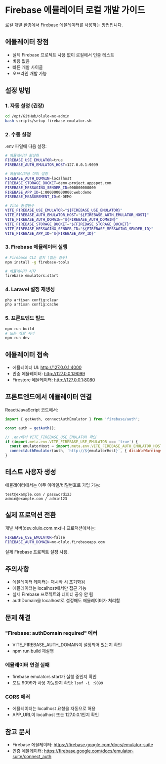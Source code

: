 # Firebase 에뮬레이터 로컬 개발 가이드

로컬 개발 환경에서 Firebase 에뮬레이터를 사용하는 방법입니다.

## 에뮬레이터 장점

- 실제 Firebase 프로젝트 사용 없이 로컬에서 인증 테스트
- 비용 없음
- 빠른 개발 사이클
- 오프라인 개발 가능

## 설정 방법

### 1. 자동 설정 (권장)

```bash
cd /opt/GitHub/olulo-mx-admin
bash scripts/setup-firebase-emulator.sh
```

### 2. 수동 설정

.env 파일에 다음 설정:

```bash
# 에뮬레이터 활성화
FIREBASE_USE_EMULATOR=true
FIREBASE_AUTH_EMULATOR_HOST=127.0.0.1:9099

# 에뮬레이터용 더미 설정
FIREBASE_AUTH_DOMAIN=localhost
FIREBASE_STORAGE_BUCKET=demo-project.appspot.com
FIREBASE_MESSAGING_SENDER_ID=000000000000
FIREBASE_APP_ID=1:000000000000:web:demo
FIREBASE_MEASUREMENT_ID=G-DEMO

# Vite 환경변수
VITE_FIREBASE_USE_EMULATOR="${FIREBASE_USE_EMULATOR}"
VITE_FIREBASE_AUTH_EMULATOR_HOST="${FIREBASE_AUTH_EMULATOR_HOST}"
VITE_FIREBASE_AUTH_DOMAIN="${FIREBASE_AUTH_DOMAIN}"
VITE_FIREBASE_STORAGE_BUCKET="${FIREBASE_STORAGE_BUCKET}"
VITE_FIREBASE_MESSAGING_SENDER_ID="${FIREBASE_MESSAGING_SENDER_ID}"
VITE_FIREBASE_APP_ID="${FIREBASE_APP_ID}"
```

### 3. Firebase 에뮬레이터 실행

```bash
# Firebase CLI 설치 (없는 경우)
npm install -g firebase-tools

# 에뮬레이터 시작
firebase emulators:start
```

### 4. Laravel 설정 재생성

```bash
php artisan config:clear
php artisan config:cache
```

### 5. 프론트엔드 빌드

```bash
npm run build
# 또는 개발 서버
npm run dev
```

## 에뮬레이터 접속

- 에뮬레이터 UI: http://127.0.0.1:4000
- 인증 에뮬레이터: http://127.0.0.1:9099
- Firestore 에뮬레이터: http://127.0.0.1:8080

## 프론트엔드에서 에뮬레이터 연결

React/JavaScript 코드에서:

```javascript
import { getAuth, connectAuthEmulator } from 'firebase/auth';

const auth = getAuth();

// .env에서 VITE_FIREBASE_USE_EMULATOR 확인
if (import.meta.env.VITE_FIREBASE_USE_EMULATOR === 'true') {
  const emulatorHost = import.meta.env.VITE_FIREBASE_AUTH_EMULATOR_HOST || '127.0.0.1:9099';
  connectAuthEmulator(auth, `http://${emulatorHost}`, { disableWarnings: true });
}
```

## 테스트 사용자 생성

에뮬레이터에서는 아무 이메일/비밀번호로 가입 가능:

```
test@example.com / password123
admin@example.com / admin123
```

## 실제 프로덕션 전환

개발 서버(dev.olulo.com.mx)나 프로덕션에서는:

```bash
FIREBASE_USE_EMULATOR=false
FIREBASE_AUTH_DOMAIN=mx-olulo.firebaseapp.com
```

실제 Firebase 프로젝트 설정 사용.

## 주의사항

- 에뮬레이터 데이터는 재시작 시 초기화됨
- 에뮬레이터는 localhost에서만 접근 가능
- 실제 Firebase 프로젝트와 데이터 공유 안 됨
- authDomain을 localhost로 설정해도 에뮬레이터가 처리함

## 문제 해결

### "Firebase: authDomain required" 에러
- VITE_FIREBASE_AUTH_DOMAIN이 설정되어 있는지 확인
- npm run build 재실행

### 에뮬레이터 연결 실패
- firebase emulators:start가 실행 중인지 확인
- 포트 9099가 사용 가능한지 확인: `lsof -i :9099`

### CORS 에러
- 에뮬레이터는 localhost 요청을 자동으로 허용
- APP_URL이 localhost 또는 127.0.0.1인지 확인

## 참고 문서

- Firebase 에뮬레이터: https://firebase.google.com/docs/emulator-suite
- 인증 에뮬레이터: https://firebase.google.com/docs/emulator-suite/connect_auth
